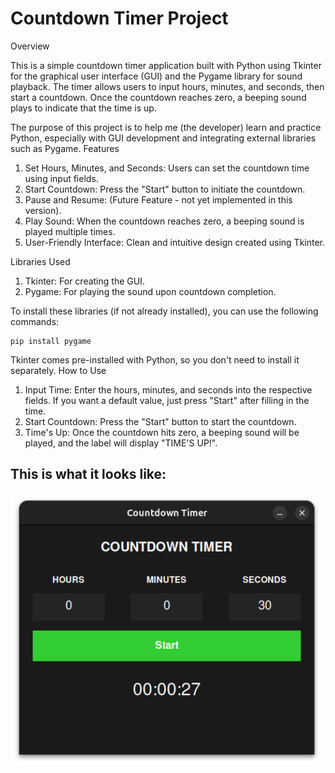 # Countdown Timer Project
 Overview

This is a simple countdown timer application built with Python using Tkinter for the graphical user interface (GUI) and the Pygame library for sound playback. The timer allows users to input hours, minutes, and seconds, then start a countdown. Once the countdown reaches zero, a beeping sound plays to indicate that the time is up.

The purpose of this project is to help me (the developer) learn and practice Python, especially with GUI development and integrating external libraries such as Pygame.
Features

  1) Set Hours, Minutes, and Seconds: Users can set the countdown time using input fields.
  2) Start Countdown: Press the "Start" button to initiate the countdown.
  3) Pause and Resume: (Future Feature - not yet implemented in this version).
  4) Play Sound: When the countdown reaches zero, a beeping sound is played multiple times.
  5) User-Friendly Interface: Clean and intuitive design created using Tkinter.

Libraries Used

  1) Tkinter: For creating the GUI.
  2) Pygame: For playing the sound upon countdown completion.

To install these libraries (if not already installed), you can use the following commands:

```
pip install pygame
```

Tkinter comes pre-installed with Python, so you don't need to install it separately.
How to Use

  1) Input Time: Enter the hours, minutes, and seconds into the respective fields. If you want a default value, just press "Start" after filling in the time.
  2) Start Countdown: Press the "Start" button to start the countdown.
  3) Time's Up: Once the countdown hits zero, a beeping sound will be played, and the label will display "TIME'S UP!".

## This is what it looks like:
<img src="Assets/screenshot.png" alt="Timer UI" width="500"/>
